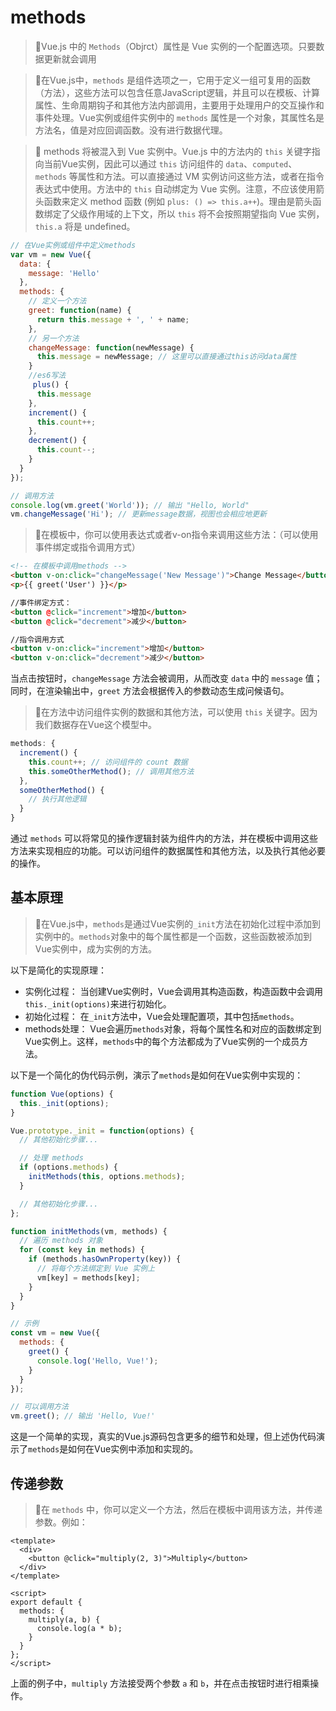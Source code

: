 # methods

<!-- ## 目录 -->
<!-- 
- [基本原理](#基本原理)
- [传递参数](#传递参数) -->

> 📌Vue.js 中的 `Methods`（Objrct）属性是 Vue 实例的一个配置选项。只要数据更新就会调用

> 📌在Vue.js中，`methods` 是组件选项之一，它用于定义一组可复用的函数（方法），这些方法可以包含任意JavaScript逻辑，并且可以在模板、计算属性、生命周期钩子和其他方法内部调用，主要用于处理用户的交互操作和事件处理。Vue实例或组件实例中的 `methods` 属性是一个对象，其属性名是方法名，值是对应回调函数。没有进行数据代理。

> 📌 methods 将被混入到 Vue 实例中。Vue.js 中的方法内的 `this` 关键字指向当前Vue实例，因此可以通过 `this` 访问组件的 `data`、`computed`、`methods` 等属性和方法。可以直接通过 VM 实例访问这些方法，或者在指令表达式中使用。方法中的 `this` 自动绑定为 Vue 实例。注意，不应该使用箭头函数来定义 method 函数 (例如 `plus: () => this.a++`)。理由是箭头函数绑定了父级作用域的上下文，所以 `this` 将不会按照期望指向 Vue 实例，`this.a` 将是 undefined。

```javascript
// 在Vue实例或组件中定义methods
var vm = new Vue({
  data: {
    message: 'Hello'
  },
  methods: {
    // 定义一个方法
    greet: function(name) {
      return this.message + ', ' + name;
    },
    // 另一个方法
    changeMessage: function(newMessage) {
      this.message = newMessage; // 这里可以直接通过this访问data属性
    }
    //es6写法
     plus() {
      this.message
    },
    increment() {
      this.count++;
    },
    decrement() {
      this.count--;
    }
  }
});

// 调用方法
console.log(vm.greet('World')); // 输出 "Hello, World"
vm.changeMessage('Hi'); // 更新message数据，视图也会相应地更新
```

> 📌在模板中，你可以使用表达式或者v-on指令来调用这些方法：（可以使用事件绑定或指令调用方式）

```html
<!-- 在模板中调用methods -->
<button v-on:click="changeMessage('New Message')">Change Message</button>
<p>{{ greet('User') }}</p>

//事件绑定方式：
<button @click="increment">增加</button>
<button @click="decrement">减少</button>

//指令调用方式
<button v-on:click="increment">增加</button>
<button v-on:click="decrement">减少</button>

```

当点击按钮时，`changeMessage` 方法会被调用，从而改变 `data` 中的 `message` 值；同时，在渲染输出中，`greet` 方法会根据传入的参数动态生成问候语句。

> 📌在方法中访问组件实例的数据和其他方法，可以使用 `this` 关键字。因为我们数据存在Vue这个模型中。

```javascript
methods: {
  increment() {
    this.count++; // 访问组件的 count 数据
    this.someOtherMethod(); // 调用其他方法
  },
  someOtherMethod() {
    // 执行其他逻辑
  }
}
```

通过 `methods` 可以将常见的操作逻辑封装为组件内的方法，并在模板中调用这些方法来实现相应的功能。可以访问组件的数据属性和其他方法，以及执行其他必要的操作。

## 基本原理

> 📌在Vue.js中，`methods`是通过Vue实例的`_init`方法在初始化过程中添加到实例中的。`methods`对象中的每个属性都是一个函数，这些函数被添加到Vue实例中，成为实例的方法。

以下是简化的实现原理：

- 实例化过程： 当创建Vue实例时，Vue会调用其构造函数，构造函数中会调用`this._init(options)`来进行初始化。
- 初始化过程： 在`_init`方法中，Vue会处理配置项，其中包括`methods`。
- methods处理： Vue会遍历`methods`对象，将每个属性名和对应的函数绑定到Vue实例上。这样，`methods`中的每个方法都成为了Vue实例的一个成员方法。

以下是一个简化的伪代码示例，演示了`methods`是如何在Vue实例中实现的：

```javascript
function Vue(options) {
  this._init(options);
}

Vue.prototype._init = function(options) {
  // 其他初始化步骤...

  // 处理 methods
  if (options.methods) {
    initMethods(this, options.methods);
  }

  // 其他初始化步骤...
};

function initMethods(vm, methods) {
  // 遍历 methods 对象
  for (const key in methods) {
    if (methods.hasOwnProperty(key)) {
      // 将每个方法绑定到 Vue 实例上
      vm[key] = methods[key];
    }
  }
}

// 示例
const vm = new Vue({
  methods: {
    greet() {
      console.log('Hello, Vue!');
    }
  }
});

// 可以调用方法
vm.greet(); // 输出 'Hello, Vue!'
```

这是一个简单的实现，真实的Vue.js源码包含更多的细节和处理，但上述伪代码演示了`methods`是如何在Vue实例中添加和实现的。

## 传递参数

> 📌在 `methods` 中，你可以定义一个方法，然后在模板中调用该方法，并传递参数。例如：

```vue
<template>
  <div>
    <button @click="multiply(2, 3)">Multiply</button>
  </div>
</template>

<script>
export default {
  methods: {
    multiply(a, b) {
      console.log(a * b);
    }
  }
};
</script>

```

上面的例子中，`multiply` 方法接受两个参数 `a` 和 `b`，并在点击按钮时进行相乘操作。
